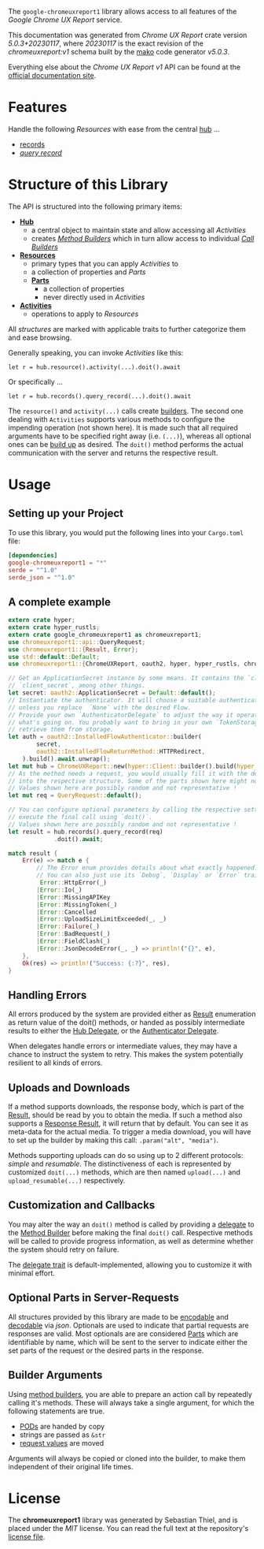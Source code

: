 <!---
DO NOT EDIT !
This file was generated automatically from 'src/generator/templates/api/README.md.mako'
DO NOT EDIT !
-->
The `google-chromeuxreport1` library allows access to all features of the *Google Chrome UX Report* service.

This documentation was generated from *Chrome UX Report* crate version *5.0.3+20230117*, where *20230117* is the exact revision of the *chromeuxreport:v1* schema built by the [mako](http://www.makotemplates.org/) code generator *v5.0.3*.

Everything else about the *Chrome UX Report* *v1* API can be found at the
[official documentation site](https://developers.google.com/web/tools/chrome-user-experience-report/api/reference).
# Features

Handle the following *Resources* with ease from the central [hub](https://docs.rs/google-chromeuxreport1/5.0.3+20230117/google_chromeuxreport1/ChromeUXReport) ... 

* [records](https://docs.rs/google-chromeuxreport1/5.0.3+20230117/google_chromeuxreport1/api::Record)
 * [*query record*](https://docs.rs/google-chromeuxreport1/5.0.3+20230117/google_chromeuxreport1/api::RecordQueryRecordCall)




# Structure of this Library

The API is structured into the following primary items:

* **[Hub](https://docs.rs/google-chromeuxreport1/5.0.3+20230117/google_chromeuxreport1/ChromeUXReport)**
    * a central object to maintain state and allow accessing all *Activities*
    * creates [*Method Builders*](https://docs.rs/google-chromeuxreport1/5.0.3+20230117/google_chromeuxreport1/client::MethodsBuilder) which in turn
      allow access to individual [*Call Builders*](https://docs.rs/google-chromeuxreport1/5.0.3+20230117/google_chromeuxreport1/client::CallBuilder)
* **[Resources](https://docs.rs/google-chromeuxreport1/5.0.3+20230117/google_chromeuxreport1/client::Resource)**
    * primary types that you can apply *Activities* to
    * a collection of properties and *Parts*
    * **[Parts](https://docs.rs/google-chromeuxreport1/5.0.3+20230117/google_chromeuxreport1/client::Part)**
        * a collection of properties
        * never directly used in *Activities*
* **[Activities](https://docs.rs/google-chromeuxreport1/5.0.3+20230117/google_chromeuxreport1/client::CallBuilder)**
    * operations to apply to *Resources*

All *structures* are marked with applicable traits to further categorize them and ease browsing.

Generally speaking, you can invoke *Activities* like this:

```Rust,ignore
let r = hub.resource().activity(...).doit().await
```

Or specifically ...

```ignore
let r = hub.records().query_record(...).doit().await
```

The `resource()` and `activity(...)` calls create [builders][builder-pattern]. The second one dealing with `Activities` 
supports various methods to configure the impending operation (not shown here). It is made such that all required arguments have to be 
specified right away (i.e. `(...)`), whereas all optional ones can be [build up][builder-pattern] as desired.
The `doit()` method performs the actual communication with the server and returns the respective result.

# Usage

## Setting up your Project

To use this library, you would put the following lines into your `Cargo.toml` file:

```toml
[dependencies]
google-chromeuxreport1 = "*"
serde = "^1.0"
serde_json = "^1.0"
```

## A complete example

```Rust
extern crate hyper;
extern crate hyper_rustls;
extern crate google_chromeuxreport1 as chromeuxreport1;
use chromeuxreport1::api::QueryRequest;
use chromeuxreport1::{Result, Error};
use std::default::Default;
use chromeuxreport1::{ChromeUXReport, oauth2, hyper, hyper_rustls, chrono, FieldMask};

// Get an ApplicationSecret instance by some means. It contains the `client_id` and 
// `client_secret`, among other things.
let secret: oauth2::ApplicationSecret = Default::default();
// Instantiate the authenticator. It will choose a suitable authentication flow for you, 
// unless you replace  `None` with the desired Flow.
// Provide your own `AuthenticatorDelegate` to adjust the way it operates and get feedback about 
// what's going on. You probably want to bring in your own `TokenStorage` to persist tokens and
// retrieve them from storage.
let auth = oauth2::InstalledFlowAuthenticator::builder(
        secret,
        oauth2::InstalledFlowReturnMethod::HTTPRedirect,
    ).build().await.unwrap();
let mut hub = ChromeUXReport::new(hyper::Client::builder().build(hyper_rustls::HttpsConnectorBuilder::new().with_native_roots().https_or_http().enable_http1().build()), auth);
// As the method needs a request, you would usually fill it with the desired information
// into the respective structure. Some of the parts shown here might not be applicable !
// Values shown here are possibly random and not representative !
let mut req = QueryRequest::default();

// You can configure optional parameters by calling the respective setters at will, and
// execute the final call using `doit()`.
// Values shown here are possibly random and not representative !
let result = hub.records().query_record(req)
             .doit().await;

match result {
    Err(e) => match e {
        // The Error enum provides details about what exactly happened.
        // You can also just use its `Debug`, `Display` or `Error` traits
         Error::HttpError(_)
        |Error::Io(_)
        |Error::MissingAPIKey
        |Error::MissingToken(_)
        |Error::Cancelled
        |Error::UploadSizeLimitExceeded(_, _)
        |Error::Failure(_)
        |Error::BadRequest(_)
        |Error::FieldClash(_)
        |Error::JsonDecodeError(_, _) => println!("{}", e),
    },
    Ok(res) => println!("Success: {:?}", res),
}

```
## Handling Errors

All errors produced by the system are provided either as [Result](https://docs.rs/google-chromeuxreport1/5.0.3+20230117/google_chromeuxreport1/client::Result) enumeration as return value of
the doit() methods, or handed as possibly intermediate results to either the 
[Hub Delegate](https://docs.rs/google-chromeuxreport1/5.0.3+20230117/google_chromeuxreport1/client::Delegate), or the [Authenticator Delegate](https://docs.rs/yup-oauth2/*/yup_oauth2/trait.AuthenticatorDelegate.html).

When delegates handle errors or intermediate values, they may have a chance to instruct the system to retry. This 
makes the system potentially resilient to all kinds of errors.

## Uploads and Downloads
If a method supports downloads, the response body, which is part of the [Result](https://docs.rs/google-chromeuxreport1/5.0.3+20230117/google_chromeuxreport1/client::Result), should be
read by you to obtain the media.
If such a method also supports a [Response Result](https://docs.rs/google-chromeuxreport1/5.0.3+20230117/google_chromeuxreport1/client::ResponseResult), it will return that by default.
You can see it as meta-data for the actual media. To trigger a media download, you will have to set up the builder by making
this call: `.param("alt", "media")`.

Methods supporting uploads can do so using up to 2 different protocols: 
*simple* and *resumable*. The distinctiveness of each is represented by customized 
`doit(...)` methods, which are then named `upload(...)` and `upload_resumable(...)` respectively.

## Customization and Callbacks

You may alter the way an `doit()` method is called by providing a [delegate](https://docs.rs/google-chromeuxreport1/5.0.3+20230117/google_chromeuxreport1/client::Delegate) to the 
[Method Builder](https://docs.rs/google-chromeuxreport1/5.0.3+20230117/google_chromeuxreport1/client::CallBuilder) before making the final `doit()` call. 
Respective methods will be called to provide progress information, as well as determine whether the system should 
retry on failure.

The [delegate trait](https://docs.rs/google-chromeuxreport1/5.0.3+20230117/google_chromeuxreport1/client::Delegate) is default-implemented, allowing you to customize it with minimal effort.

## Optional Parts in Server-Requests

All structures provided by this library are made to be [encodable](https://docs.rs/google-chromeuxreport1/5.0.3+20230117/google_chromeuxreport1/client::RequestValue) and 
[decodable](https://docs.rs/google-chromeuxreport1/5.0.3+20230117/google_chromeuxreport1/client::ResponseResult) via *json*. Optionals are used to indicate that partial requests are responses 
are valid.
Most optionals are are considered [Parts](https://docs.rs/google-chromeuxreport1/5.0.3+20230117/google_chromeuxreport1/client::Part) which are identifiable by name, which will be sent to 
the server to indicate either the set parts of the request or the desired parts in the response.

## Builder Arguments

Using [method builders](https://docs.rs/google-chromeuxreport1/5.0.3+20230117/google_chromeuxreport1/client::CallBuilder), you are able to prepare an action call by repeatedly calling it's methods.
These will always take a single argument, for which the following statements are true.

* [PODs][wiki-pod] are handed by copy
* strings are passed as `&str`
* [request values](https://docs.rs/google-chromeuxreport1/5.0.3+20230117/google_chromeuxreport1/client::RequestValue) are moved

Arguments will always be copied or cloned into the builder, to make them independent of their original life times.

[wiki-pod]: http://en.wikipedia.org/wiki/Plain_old_data_structure
[builder-pattern]: http://en.wikipedia.org/wiki/Builder_pattern
[google-go-api]: https://github.com/google/google-api-go-client

# License
The **chromeuxreport1** library was generated by Sebastian Thiel, and is placed 
under the *MIT* license.
You can read the full text at the repository's [license file][repo-license].

[repo-license]: https://github.com/Byron/google-apis-rsblob/main/LICENSE.md

